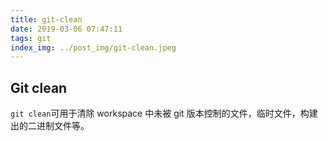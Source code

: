 ```yaml
---
title: git-clean
date: 2019-03-06 07:47:11
tags: git
index_img: ../post_img/git-clean.jpeg
---
```


## Git clean

`git clean`可用于清除 workspace 中未被 git 版本控制的文件，临时文件，构建出的二进制文件等。
